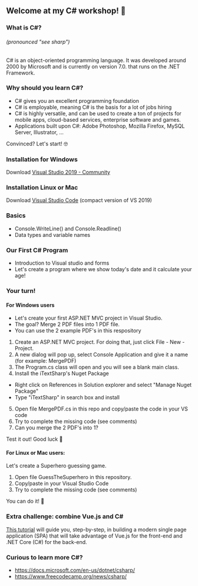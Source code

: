 ## Welcome at my C# workshop! 👋

### What is C#?  
###### (pronounced "see sharp") 
C# is an object-oriented programming language. It was developed around 2000 by Microsoft and is currently on version 7.0. that runs on the .NET Framework.
 
### Why should you learn C#?
- C# gives you an excellent programming foundation
- C# is employable, meaning C# is the basis for a lot of jobs hiring
- C# is highly versatile, and can be used to create a ton of projects for mobile apps, cloud-based services, enterprise software and games.
- Applications built upon C#: Adobe Photoshop, Mozilla Firefox, MySQL Server, Illustrator, ...

Convinced? Let's start! 🤓

### Installation for Windows
Download [Visual Studio 2019 - Community]

### Installation Linux or Mac
Download [Visual Studio Code] (compact version of VS 2019)

### Basics
- Console.WriteLine() and Console.Readline()
- Data types and variable names

### Our First C# Program
- Introduction to Visual studio and forms
- Let's create a program where we show today's date and it calculate your age!

### Your turn!
#### For Windows users
- Let's create your first ASP.NET MVC project in Visual Studio. 
- The goal? Merge 2 PDF files into 1 PDF file.
- You can use the 2 example PDF's in this respository

1. Create an ASP.NET MVC project. For doing that, just click File - New - Project.
2. A new dialog will pop up, select Console Application and give it a name (for example: MergePDF)
3. The Program.cs class will open and you will see a blank main class. 
4. Install the iTextSharp's Nuget Package
- Right click on References in Solution explorer and select "Manage Nuget Package" 
- Type "iTextSharp" in search box and install
5. Open file MergePDF.cs in this repo and copy/paste the code in your VS code
6. Try to complete the missing code (see comments)
7. Can you merge the 2 PDF's into 1? 

Test it out! Good luck 💪


#### For Linux or Mac users: 
Let's create a Superhero guessing game.
1. Open file GuessTheSuperhero in this repository.
2. Copy/paste in your Visual Studio Code
3. Try to complete the missing code (see comments)

You can do it! 🦸


### Extra challenge: combine Vue.js and C#
[This tutorial] will guide you, step-by-step, in building a modern single page application (SPA) that will take advantage of Vue.js for the front-end and .NET Core (C#) for the back-end. 

### Curious to learn more C#?
- https://docs.microsoft.com/en-us/dotnet/csharp/
- https://www.freecodecamp.org/news/csharp/

</details>

[Visual Studio 2019 - Community]: https://visualstudio.microsoft.com/downloads/
[Visual Studio Code]: https://code.visualstudio.com/download
[This tutorial]: https://www.freecodecamp.org/news/how-to-build-an-spa-with-vuejs-and-c-using-net-core/
